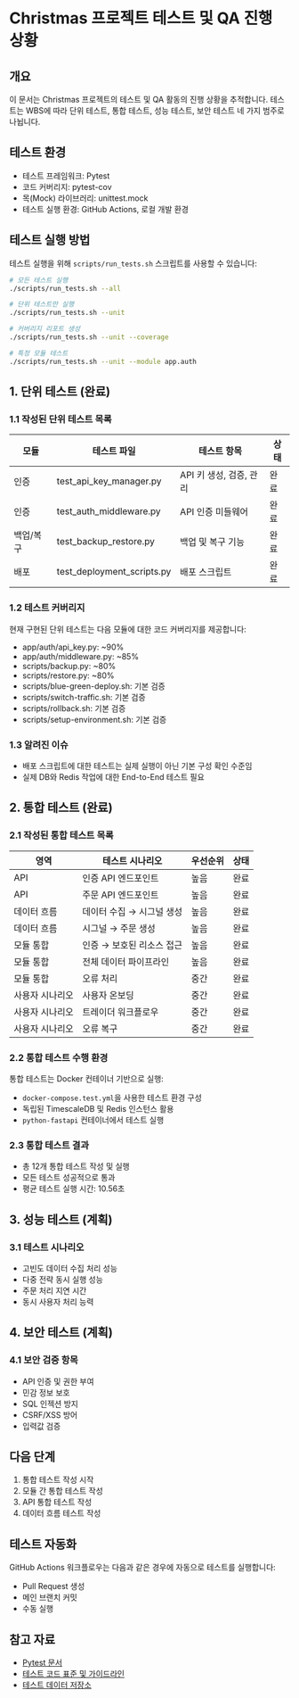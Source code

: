 # Christmas 프로젝트 테스트 및 QA 진행 상황

## 개요
이 문서는 Christmas 프로젝트의 테스트 및 QA 활동의 진행 상황을 추적합니다. 테스트는 WBS에 따라 단위 테스트, 통합 테스트, 성능 테스트, 보안 테스트 네 가지 범주로
나뉩니다.

## 테스트 환경
- 테스트 프레임워크: Pytest
- 코드 커버리지: pytest-cov
- 목(Mock) 라이브러리: unittest.mock
- 테스트 실행 환경: GitHub Actions, 로컬 개발 환경

## 테스트 실행 방법
테스트 실행을 위해 `scripts/run_tests.sh` 스크립트를 사용할 수 있습니다:

```bash
# 모든 테스트 실행
./scripts/run_tests.sh --all

# 단위 테스트만 실행
./scripts/run_tests.sh --unit

# 커버리지 리포트 생성
./scripts/run_tests.sh --unit --coverage

# 특정 모듈 테스트
./scripts/run_tests.sh --unit --module app.auth
```

## 1. 단위 테스트 (완료)

### 1.1 작성된 단위 테스트 목록
| 모듈 | 테스트 파일 | 테스트 항목 | 상태 |
|------|------------|------------|------|
| 인증 | test_api_key_manager.py | API 키 생성, 검증, 관리 | 완료 |
| 인증 | test_auth_middleware.py | API 인증 미들웨어 | 완료 |
| 백업/복구 | test_backup_restore.py | 백업 및 복구 기능 | 완료 |
| 배포 | test_deployment_scripts.py | 배포 스크립트 | 완료 |

### 1.2 테스트 커버리지
현재 구현된 단위 테스트는 다음 모듈에 대한 코드 커버리지를 제공합니다:
- app/auth/api_key.py: ~90%
- app/auth/middleware.py: ~85%
- scripts/backup.py: ~80%
- scripts/restore.py: ~80%
- scripts/blue-green-deploy.sh: 기본 검증
- scripts/switch-traffic.sh: 기본 검증
- scripts/rollback.sh: 기본 검증
- scripts/setup-environment.sh: 기본 검증

### 1.3 알려진 이슈
- 배포 스크립트에 대한 테스트는 실제 실행이 아닌 기본 구성 확인 수준임
- 실제 DB와 Redis 작업에 대한 End-to-End 테스트 필요

## 2. 통합 테스트 (완료)

### 2.1 작성된 통합 테스트 목록
| 영역 | 테스트 시나리오 | 우선순위 | 상태 |
|------|----------------|---------|------|
| API | 인증 API 엔드포인트 | 높음 | 완료 |
| API | 주문 API 엔드포인트 | 높음 | 완료 |
| 데이터 흐름 | 데이터 수집 → 시그널 생성 | 높음 | 완료 |
| 데이터 흐름 | 시그널 → 주문 생성 | 높음 | 완료 |
| 모듈 통합 | 인증 → 보호된 리소스 접근 | 높음 | 완료 |
| 모듈 통합 | 전체 데이터 파이프라인 | 높음 | 완료 |
| 모듈 통합 | 오류 처리 | 중간 | 완료 |
| 사용자 시나리오 | 사용자 온보딩 | 중간 | 완료 |
| 사용자 시나리오 | 트레이더 워크플로우 | 중간 | 완료 |
| 사용자 시나리오 | 오류 복구 | 중간 | 완료 |

### 2.2 통합 테스트 수행 환경
통합 테스트는 Docker 컨테이너 기반으로 실행:
- `docker-compose.test.yml`을 사용한 테스트 환경 구성
- 독립된 TimescaleDB 및 Redis 인스턴스 활용
- `python-fastapi` 컨테이너에서 테스트 실행

### 2.3 통합 테스트 결과
- 총 12개 통합 테스트 작성 및 실행
- 모든 테스트 성공적으로 통과
- 평균 테스트 실행 시간: 10.56초

## 3. 성능 테스트 (계획)

### 3.1 테스트 시나리오
- 고빈도 데이터 수집 처리 성능
- 다중 전략 동시 실행 성능
- 주문 처리 지연 시간
- 동시 사용자 처리 능력

## 4. 보안 테스트 (계획)

### 4.1 보안 검증 항목
- API 인증 및 권한 부여
- 민감 정보 보호
- SQL 인젝션 방지
- CSRF/XSS 방어
- 입력값 검증

## 다음 단계
1. 통합 테스트 작성 시작
2. 모듈 간 통합 테스트 작성
3. API 통합 테스트 작성
4. 데이터 흐름 테스트 작성

## 테스트 자동화
GitHub Actions 워크플로우는 다음과 같은 경우에 자동으로 테스트를 실행합니다:
- Pull Request 생성
- 메인 브랜치 커밋
- 수동 실행

## 참고 자료
- [Pytest 문서](https://docs.pytest.org/)
- [테스트 코드 표준 및 가이드라인](./코딩_표준.md)
- [테스트 데이터 저장소](../tests/data/) 
